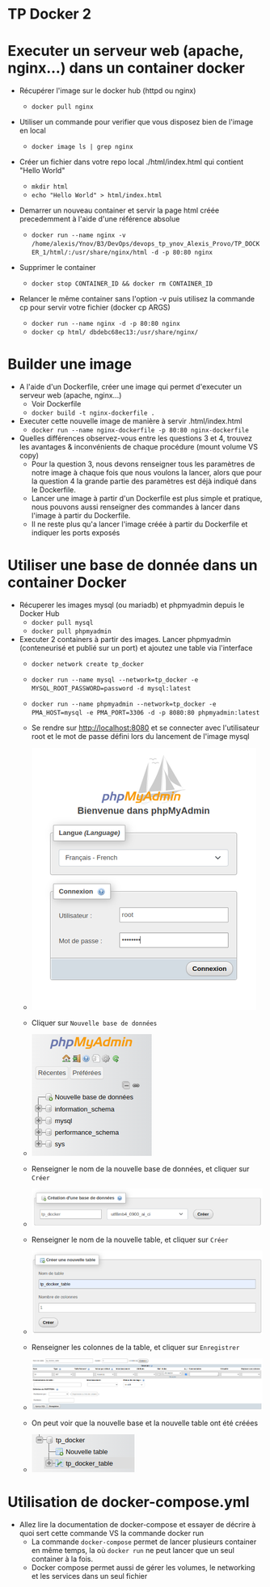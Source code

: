 # TP Docker 2

# Executer un serveur web (apache, nginx...) dans un container docker
- Récupérer l'image sur le docker hub (httpd ou nginx)
    - `docker pull nginx`

- Utiliser un commande pour verifier que vous disposez bien de l'image en local
    - `docker image ls | grep nginx`

- Créer un fichier dans votre repo local ./html/index.html qui contient "Hello World"
    - `mkdir html`
    - `echo "Hello World" > html/index.html`

- Demarrer un nouveau container et servir la page html créée precedemment à l'aide d'une référence absolue
    - `docker run --name nginx -v /home/alexis/Ynov/B3/DevOps/devops_tp_ynov_Alexis_Provo/TP_DOCKER_1/html/:/usr/share/nginx/html -d -p 80:80 nginx`

- Supprimer le container
    - `docker stop CONTAINER_ID && docker rm CONTAINER_ID`

- Relancer le même container sans l'option -v puis utilisez la commande cp pour servir votre fichier (docker cp ARGS)
    - `docker run --name nginx -d -p 80:80 nginx`
    - `docker cp html/ dbdebc68ec13:/usr/share/nginx/`

# Builder une image
- A l'aide d'un Dockerfile, créer une image qui permet d'executer un serveur web (apache, nginx...)
    - Voir Dockerfile
    - `docker build -t nginx-dockerfile .`
- Executer cette nouvelle image de manière à servir .html/index.html
    - `docker run --name nginx-dockerfile -p 80:80 nginx-dockerfile`
- Quelles différences observez-vous entre les questions 3 et 4, trouvez les avantages & inconvénients de chaque procédure (mount volume VS copy)
    - Pour la question 3, nous devons renseigner tous les paramètres de notre image à chaque fois que nous voulons la lancer, alors que pour la question 4 la grande partie des paramètres est déjà indiqué dans le Dockerfile.
    - Lancer une image à partir d'un Dockerfile est plus simple et pratique, nous pouvons aussi renseigner des commandes à lancer dans l'image à partir du Dockerfile.
    - Il ne reste plus qu'a lancer l'image créée à partir du Dockerfile et indiquer les ports exposés

# Utiliser une base de donnée dans un container Docker
- Récuperer les images mysql (ou mariadb) et phpmyadmin depuis le Docker Hub
    - `docker pull mysql`
    - `docker pull phpmyadmin`
- Executer 2 containers à partir des images. Lancer phpmyadmin (conteneurisé et publié sur un port) et ajoutez une table via l'interface
    - `docker network create tp_docker`
    - `docker run --name mysql --network=tp_docker -e MYSQL_ROOT_PASSWORD=password -d mysql:latest`
    - `docker run --name phpmyadmin --network=tp_docker -e PMA_HOST=mysql -e PMA_PORT=3306 -d -p 8080:80 phpmyadmin:latest`
    - Se rendre sur [http://localhost:8080](http://localhost:8080) et se connecter avec l'utilisateur root et le mot de passe défini lors du lancement de l'image mysql

    - ![step1](images/step1.png)

    - Cliquer sur `Nouvelle base de données`

    - ![step2](images/step2.png)

    - Renseigner le nom de la nouvelle base de données, et cliquer sur `Créer`

    - ![step3](images/step3.png)

    - Renseigner le nom de la nouvelle table, et cliquer sur `Créer`

    - ![step4](images/step4.png)

    - Renseigner les colonnes de la table, et cliquer sur `Enregistrer`

    - ![step5](images/step5.png)

    - On peut voir que la nouvelle base et la nouvelle table ont été créées

    - ![step6](images/step6.png)

# Utilisation de docker-compose.yml
- Allez lire la documentation de docker-compose et essayer de décrire à quoi sert cette commande VS la commande docker run
    - La commande `docker-compose` permet de lancer plusieurs container en même temps, la où `docker run` ne peut lancer que un seul container à la fois.
    - Docker compose permet aussi de gérer les volumes, le networking et les services dans un seul fichier